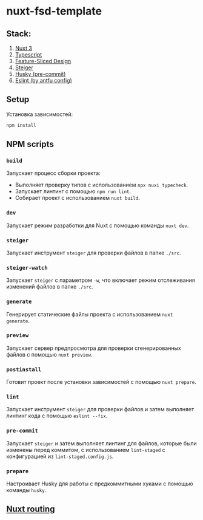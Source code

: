 # nuxt-fsd-template

## Stack:
1. [Nuxt 3](https://nuxt.com/)
2. [Typescript](https://www.typescriptlang.org/)
3. [Feature-Sliced Design](https://feature-sliced.design/)
4. [Steiger](https://github.com/feature-sliced/steiger)
5. [Husky (pre-commit)](https://typicode.github.io/husky/)
6. [Eslint (by antfu config)](https://github.com/antfu/eslint-config)

## Setup

Установка зависимостей:

```bash
npm install
```

## NPM scripts

### `build`
Запускает процесс сборки проекта:
- Выполняет проверку типов с использованием `npx nuxi typecheck`.
- Запускает линтинг с помощью `npm run lint`.
- Собирает проект с использованием `nuxt build`.

### `dev`
Запускает режим разработки для Nuxt с помощью команды `nuxt dev`.

### `steiger`
Запускает инструмент `steiger` для проверки файлов в папке `./src`.

### `steiger-watch`
Запускает `steiger` с параметром `-w`, что включает режим отслеживания изменений файлов в папке `./src`.

### `generate`
Генерирует статические файлы проекта с использованием `nuxt generate`.

### `preview`
Запускает сервер предпросмотра для проверки сгенерированных файлов с помощью `nuxt preview`.

### `postinstall`
Готовит проект после установки зависимостей с помощью `nuxt prepare`.

### `lint`
Запускает инструмент `steiger` для проверки файлов и затем выполняет линтинг кода с помощью `eslint --fix`.

### `pre-commit`
Запускает `steiger` и затем выполняет линтинг для файлов, которые были изменены перед коммитом, с использованием `lint-staged` с конфигурацией из `lint-staged.config.js`.

### `prepare`
Настроивает Husky для работы с предкоммитными хуками с помощью команды `husky`.


## [Nuxt routing](https://feature-sliced.design/ru/docs/guides/tech/with-nuxtjs#%D1%80%D0%BE%D1%83%D1%82%D0%B8%D0%BD%D0%B3-%D1%81-%D0%BF%D0%BE%D0%BC%D0%BE%D1%89%D1%8C%D1%8E-%D0%BA%D0%BE%D0%BD%D1%84%D0%B8%D0%B3%D0%B0)
